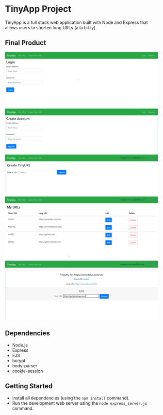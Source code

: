 # TinyApp Project

TinyApp is a full stack web application built with Node and Express that allows users to shorten long URLs (à la bit.ly).

## Final Product

!["login page"](docs\login_page.png)
!["register page"](docs\register-page.png)
!["create url"](docs\new_url.png)
!["urls page"](docs\urls-page.png)
!["edit url"](docs\edit_url.png)

## Dependencies

- Node.js
- Express
- EJS
- bcrypt
- body-parser
- cookie-session


## Getting Started

- Install all dependencies (using the `npm install` command).
- Run the development web server using the `node express_server.js` command.